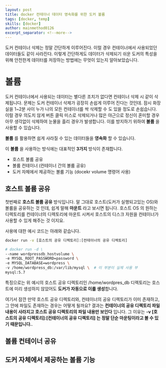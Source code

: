 ```yaml
---
layout: post
title: docker 컨테이너 데이터 영속화를 위한 도커 볼륨
tags: [docker, temp]
skills: [docker]
author: mainmethod0126
excerpt_separator: <!--more-->
---
```


도커 컨테이너 삭제는 정말 간단하게 이루어진다.  이럴 경우 컨테이너에서 사용되었던 데이터들도 같이 사라진다. 이렇게 간단하게도 데이터가 삭제되기 쉬운 도커의 특성을 위해 안전한게 데이터를 저장하는 방법에는 무엇이 있는지 알아보았습니다.
<!-- more -->

# 볼륨
도커 컨테이너에서 사용되는 데이터는 별다른 조치가 없다면 컨테이너 삭제 시 같이 삭제됩니다.
문제는 도커 컨테이너 삭제가 굉장히 손쉽게 이루어 진다는 것인데. 잠시 화장실을 1~2분 사이 누가 나의 모든 컨테이너를 싹 삭제할 수 도 있을 정도로 손쉽습니다.
이럴 경우 의도치 않게 버튼 클릭 미스로 삭제되거나 많은 야근으로 정신이 혼미할 경우 아무 생각없이 삭제하여 눈물을 흘리 경우가 발생합니다.
이를 방지하기 위하여 **볼륨** 을 사용할 수 있습니다.

**볼륨** 를 활용하면 쉽게 사라질 수 있는 데이터들을 **영속화** 할 수 있습니다.

이 **볼륨** 을 사용하는 방식에는 대표적인 **3가지** 방식이 존재합니다.

- 호스트 볼륨 공유
- 볼륨 컨테이너 (컨테이너 간의 볼륨 공유)
- 도커 자체에서 제공하는 볼륨 기능 (docekr volume 명령어 사용)


## 호스트 볼륨 공유

첫번째로 **호스트 볼륨 공유** 방식입니다. 말 그대로 호스트(도커가 실행되고있는 OS)와 볼륨을 공유하는 것 인데, 쉽게 말해 **마운트** 라고 보시면 됩니다.
호스트 OS 의 원하는 디렉토리를 컨테이너의 디렉토리에 마운트 시켜서 호스트의 디스크 자원을 컨테이너가 사용할 수 있게 해주는 것 이지요.

사용에 대한 예시 코드는 아래와 같습니다.

```bash
docker run -v [호스트의 공유 디렉토리]:[컨테이너의 공유 디렉토리]
```

```bash
# docker run -d \
--name wordpressdb_hostvolume \
-e MYSQL_ROOT_PASSWORD=password \
-e MYSQL_DATABASE=wordpress \
-v /home/wordpress_db:/var/lib/mysql \  # 이 부분이 실제 사용 부
mysql:5.7
```

특징으로는 위 예시의 호스트 공유 디렉토리인 /home/wordpres_db 디렉토리는 호스트에 미리 생성하지 않았어도 **도커가 자동으로 이를 생성**합니다.

여기서 잠깐 만약 호스트 공유 디렉토리와, 컨테이너의 공유 디렉토리가 이미 존재하고, 그 안에 파일도 존재하는 경우는 어떻게 될까요?
결과는 **컨테이너의 공유 디렉토리 파일 내용이 사라지고 호스트 공유 디렉토리의 파일 내용만 보인다** 입니다.
그 이유는 **-v [호스트의 공유 디렉토리]:[컨테이너의 공유 디렉토리] 는 정말 단순 마운팅이라고 볼 수 있기 때문입니다.**.

## 볼륨 컨테이너 공유


## 도커 자체에서 제공하는 볼륨 기능